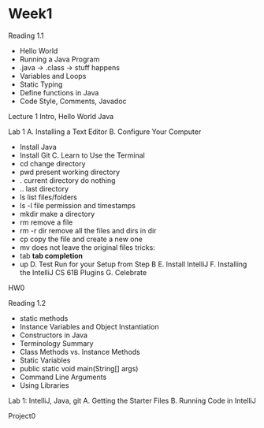 # Week1

Reading 1.1
- Hello World
- Running a Java Program
- .java -> .class -> stuff happens
- Variables and Loops
- Static Typing
- Define functions in Java
- Code Style, Comments, Javadoc

Lecture 1
Intro, Hello World Java

Lab 1
A. Installing a Text Editor
B. Configure Your Computer
- Install Java
- Install Git
C. Learn to Use the Terminal
- cd change directory
- pwd present working directory
- . current directory do nothing
- .. last directory
- ls list files/folders
- ls -l file permission and timestamps
- mkdir make a directory
- rm remove a file
- rm -r dir remove all the files and dirs in dir
- cp copy the file and create a new one
- mv does not leave the original files
tricks:
- tab **tab completion**
- up 
D. Test Run for your Setup from Step B
E. Install IntelliJ
F. Installing the IntelliJ CS 61B Plugins
G. Celebrate

HW0

Reading 1.2
- static methods
- Instance Variables and Object Instantiation
- Constructors in Java
- Terminology Summary
- Class Methods vs. Instance Methods
- Static Variables
- public static void main(String[] args)
- Command Line Arguments
- Using Libraries

Lab 1: IntelliJ, Java, git
A. Getting the Starter Files
B. Running Code in IntelliJ

Project0
